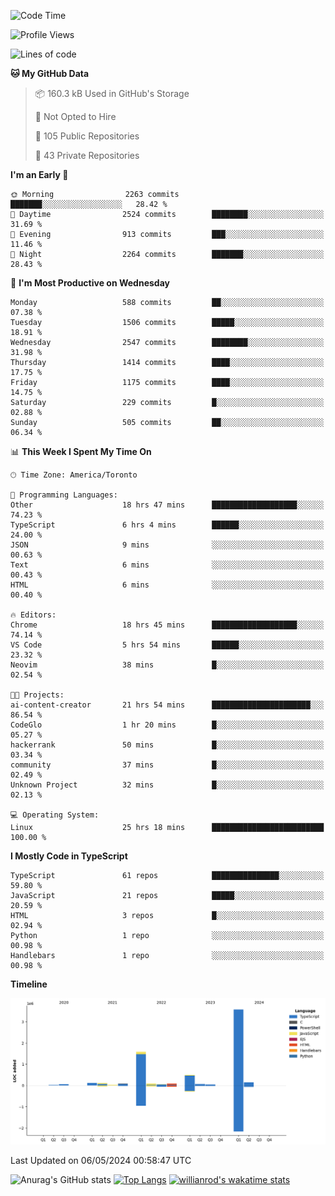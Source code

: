 <!--START_SECTION:waka-->
![Code Time](http://img.shields.io/badge/Code%20Time-1%2C512%20hrs%2026%20mins-blue)

![Profile Views](http://img.shields.io/badge/Profile%20Views-0-blue)

![Lines of code](https://img.shields.io/badge/From%20Hello%20World%20I%27ve%20Written-6.5%20million%20lines%20of%20code-blue)

**🐱 My GitHub Data** 

> 📦 160.3 kB Used in GitHub's Storage 
 > 
> 🚫 Not Opted to Hire
 > 
> 📜 105 Public Repositories 
 > 
> 🔑 43 Private Repositories 
 > 
**I'm an Early 🐤** 

```text
🌞 Morning                2263 commits        ███████░░░░░░░░░░░░░░░░░░   28.42 % 
🌆 Daytime                2524 commits        ████████░░░░░░░░░░░░░░░░░   31.69 % 
🌃 Evening                913 commits         ███░░░░░░░░░░░░░░░░░░░░░░   11.46 % 
🌙 Night                  2264 commits        ███████░░░░░░░░░░░░░░░░░░   28.43 % 
```
📅 **I'm Most Productive on Wednesday** 

```text
Monday                   588 commits         ██░░░░░░░░░░░░░░░░░░░░░░░   07.38 % 
Tuesday                  1506 commits        █████░░░░░░░░░░░░░░░░░░░░   18.91 % 
Wednesday                2547 commits        ████████░░░░░░░░░░░░░░░░░   31.98 % 
Thursday                 1414 commits        ████░░░░░░░░░░░░░░░░░░░░░   17.75 % 
Friday                   1175 commits        ████░░░░░░░░░░░░░░░░░░░░░   14.75 % 
Saturday                 229 commits         █░░░░░░░░░░░░░░░░░░░░░░░░   02.88 % 
Sunday                   505 commits         ██░░░░░░░░░░░░░░░░░░░░░░░   06.34 % 
```


📊 **This Week I Spent My Time On** 

```text
🕑︎ Time Zone: America/Toronto

💬 Programming Languages: 
Other                    18 hrs 47 mins      ███████████████████░░░░░░   74.23 % 
TypeScript               6 hrs 4 mins        ██████░░░░░░░░░░░░░░░░░░░   24.00 % 
JSON                     9 mins              ░░░░░░░░░░░░░░░░░░░░░░░░░   00.63 % 
Text                     6 mins              ░░░░░░░░░░░░░░░░░░░░░░░░░   00.43 % 
HTML                     6 mins              ░░░░░░░░░░░░░░░░░░░░░░░░░   00.40 % 

🔥 Editors: 
Chrome                   18 hrs 45 mins      ███████████████████░░░░░░   74.14 % 
VS Code                  5 hrs 54 mins       ██████░░░░░░░░░░░░░░░░░░░   23.32 % 
Neovim                   38 mins             █░░░░░░░░░░░░░░░░░░░░░░░░   02.54 % 

🐱‍💻 Projects: 
ai-content-creator       21 hrs 54 mins      ██████████████████████░░░   86.54 % 
CodeGlo                  1 hr 20 mins        █░░░░░░░░░░░░░░░░░░░░░░░░   05.27 % 
hackerrank               50 mins             █░░░░░░░░░░░░░░░░░░░░░░░░   03.34 % 
community                37 mins             █░░░░░░░░░░░░░░░░░░░░░░░░   02.49 % 
Unknown Project          32 mins             █░░░░░░░░░░░░░░░░░░░░░░░░   02.13 % 

💻 Operating System: 
Linux                    25 hrs 18 mins      █████████████████████████   100.00 % 
```

**I Mostly Code in TypeScript** 

```text
TypeScript               61 repos            ███████████████░░░░░░░░░░   59.80 % 
JavaScript               21 repos            █████░░░░░░░░░░░░░░░░░░░░   20.59 % 
HTML                     3 repos             █░░░░░░░░░░░░░░░░░░░░░░░░   02.94 % 
Python                   1 repo              ░░░░░░░░░░░░░░░░░░░░░░░░░   00.98 % 
Handlebars               1 repo              ░░░░░░░░░░░░░░░░░░░░░░░░░   00.98 % 
```



**Timeline**

![Lines of Code chart](https://raw.githubusercontent.com/wise-introvert/wise-introvert/master/assets/bar_graph.png)


 Last Updated on 06/05/2024 00:58:47 UTC
<!--END_SECTION:waka-->

![Anurag's GitHub stats](https://github-readme-stats.vercel.app/api?username=wise-introvert&count_private=true&show_icons=true)
[![Top Langs](https://github-readme-stats.vercel.app/api/top-langs/?username=wise-introvert&langs_count=10)](https://github.com/anuraghazra/github-readme-stats)
[![willianrod's wakatime stats](https://github-readme-stats.vercel.app/api/wakatime?username=wiseintrovert)](https://github.com/anuraghazra/github-readme-stats)
